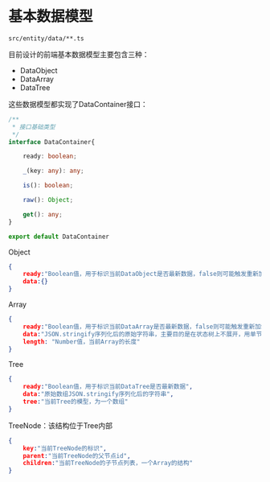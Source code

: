 # 基本数据模型

```
src/entity/data/**.ts
```

目前设计的前端基本数据模型主要包含三种：

* DataObject
* DataArray
* DataTree

这些数据模型都实现了DataContainer接口：

```typescript
/**
 * 接口基础类型
 */
interface DataContainer{

    ready: boolean;

    _(key: any): any;

    is(): boolean;

    raw(): Object;

    get(): any;
}

export default DataContainer
```

Object

```json
{
    ready:"Boolean值，用于标识当前DataObject是否最新数据，false则可能触发重新加载",
    data:{}
}
```

Array

```json
{
    ready:"Boolean值，用于标识当前DataArray是否最新数据，false则可能触发重新加载",
    data:"JSON.stringify序列化后的原始字符串，主要目的是在状态树上不展开，用单节点呈现",
    length: "Number值，当前Array的长度"
}
```

Tree

```json
{
    ready:"Boolean值，用于标识当前DataTree是否最新数据",
    data:"原始数组JSON.stringify序列化后的字符串",
    tree:"当前Tree的模型，为一个数组"
}
```

TreeNode：该结构位于Tree内部

```json
{
    key:"当前TreeNode的标识",
    parent:"当前TreeNode的父节点id",
    children:"当前TreeNode的子节点列表，一个Array的结构"
}
```



